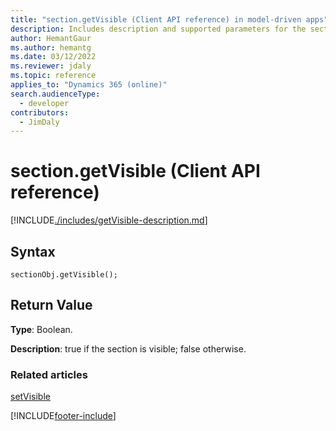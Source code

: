 ```yaml
---
title: "section.getVisible (Client API reference) in model-driven apps"
description: Includes description and supported parameters for the section.getVisible method.
author: HemantGaur
ms.author: hemantg
ms.date: 03/12/2022
ms.reviewer: jdaly
ms.topic: reference
applies_to: "Dynamics 365 (online)"
search.audienceType: 
  - developer
contributors:
  - JimDaly
---
```

# section.getVisible (Client API reference)

[!INCLUDE[./includes/getVisible-description.md](./includes/getVisible-description.md)]

## Syntax

`sectionObj.getVisible();`

## Return Value

**Type**: Boolean.

**Description**: true if the section is visible; false otherwise.

### Related articles

[setVisible](setVisible.md)

[!INCLUDE[footer-include](../../../../../includes/footer-banner.md)]
